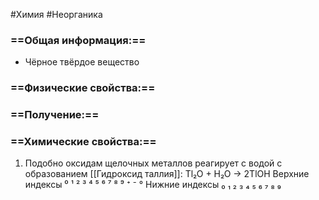 #Химия #Неорганика 
### ==Общая информация:==
- Чёрное твёрдое вещество
### ==Физические свойства:==
### ==Получение:==
### ==Химические свойства:==
1. Подобно оксидам щелочных металлов реагирует с водой с образованием [[Гидроксид таллия]]:
						Tl₂O + H₂O → 2TlOH
Верхние индексы ⁰ ¹ ² ³ ⁴ ⁵ ⁶ ⁷ ⁸ ⁹ ⁺ ⁻ °
Нижние индексы ₀ ₁ ₂ ₃ ₄ ₅ ₆ ₇ ₈ ₉ 